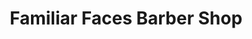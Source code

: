 ---
title: "Familiar Faces Barber Shop"
url: /edgewood/familiar-faces-barber-shop/
shop: hairdresser
---